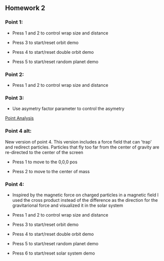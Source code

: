 ## Homework 2

### Point 1:

- Press 1 and 2 to control wrap size and distance 

- Press 3 to start/reset orbit demo

- Press 4 to start/reset double orbit demo

- Press 5 to start/reset random planet demo

### Point 2:

- Press 1 and 2 to control wrap size and distance 

### Point 3:

- Use asymetry factor parameter to control the asymetry 

[Point Analysis](analysis.MD)

### Point 4 alt:

New version of point 4. This version includes a force field that can 'trap' and redirect particles. 
Particles that fly too far from the center of gravity are re-directed to the center of the screen

- Press 1 to move to the 0,0,0 pos

- Press 2 to move to the center of mass 

### Point 4:

- Inspired by the magnetic force on charged particles in a magnetic field I used the cross product instead of the difference as the direction for the gravitarional force and visualized it in the solar system

- Press 1 and 2 to control wrap size and distance 

- Press 3 to start/reset orbit demo

- Press 4 to start/reset double orbit demo

- Press 5 to start/reset random planet demo

- Press 6 to start/reset solar system demo
